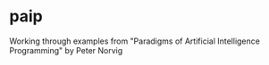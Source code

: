 # paip
Working through examples from "Paradigms of Artificial Intelligence Programming" by Peter Norvig
